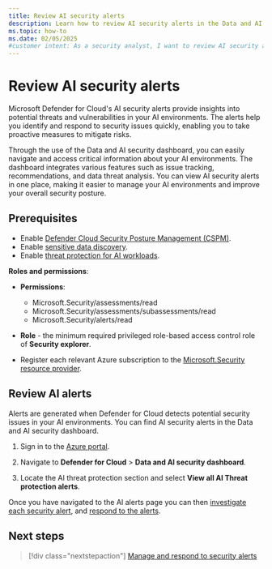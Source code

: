 ```yaml
---
title: Review AI security alerts
description: Learn how to review AI security alerts in the Data and AI security dashboard in Microsoft Defender for Cloud.
ms.topic: how-to
ms.date: 02/05/2025
#customer intent: As a security analyst, I want to review AI security alerts so that I can identify and mitigate potential threats in my AI environments.
---
```


# Review AI security alerts

Microsoft Defender for Cloud's AI security alerts provide insights into potential threats and vulnerabilities in your AI environments. The alerts help you identify and respond to security issues quickly, enabling you to take proactive measures to mitigate risks.

Through the use of the Data and AI security dashboard, you can easily navigate and access critical information about your AI environments. The dashboard integrates various features such as issue tracking, recommendations, and data threat analysis. You can view AI security alerts in one place, making it easier to manage your AI environments and improve your overall security posture.

## Prerequisites

- Enable [Defender Cloud Security Posture Management (CSPM)](tutorial-enable-cspm-plan.md).
- Enable [sensitive data discovery](tutorial-enable-cspm-plan.md#enable-the-components-of-the-defender-cspm-plan).
- Enable [threat protection for AI workloads](ai-onboarding.md).

**Roles and permissions**: 

- **Permissions**:

    - Microsoft.Security/assessments/read
    - Microsoft.Security/assessments/subassessments/read
    - Microsoft.Security/alerts/read

- **Role** - the minimum required privileged role-based access control role of **Security explorer**.

- Register each relevant Azure subscription to the [Microsoft.Security resource provider](/azure/azure-resource-manager/management/resource-providers-and-types#register-resource-provider).

## Review AI alerts

Alerts are generated when Defender for Cloud detects potential security issues in your AI environments. You can find AI security alerts in the Data and AI security dashboard.

1. Sign in to the [Azure portal](https://portal.azure.com/).

1. Navigate to **Defender for Cloud** > **Data and AI security dashboard**.

1. Locate the AI threat protection section and select **View all AI Threat protection alerts**.

Once you have navigated to the AI alerts page you can then [investigate each security alert](managing-and-responding-alerts.yml#investigate-a-security-alert), and [respond to the alerts](managing-and-responding-alerts.yml#respond-to-a-security-alert).

## Next steps

> [!div class="nextstepaction"]
> [Manage and respond to security alerts](managing-and-responding-alerts.yml)
